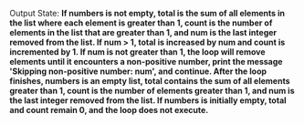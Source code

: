 Output State: **If numbers is not empty, total is the sum of all elements in the list where each element is greater than 1, count is the number of elements in the list that are greater than 1, and num is the last integer removed from the list. If num > 1, total is increased by num and count is incremented by 1. If num is not greater than 1, the loop will remove elements until it encounters a non-positive number, print the message 'Skipping non-positive number: num', and continue. After the loop finishes, numbers is an empty list, total contains the sum of all elements greater than 1, count is the number of elements greater than 1, and num is the last integer removed from the list. If numbers is initially empty, total and count remain 0, and the loop does not execute.**